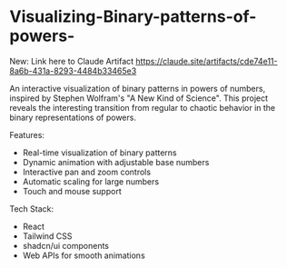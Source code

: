 # Visualizing-Binary-patterns-of-powers-
New: Link here to Claude Artifact
https://claude.site/artifacts/cde74e11-8a6b-431a-8293-4484b33465e3


An interactive visualization of binary patterns in powers of numbers, inspired by Stephen Wolfram's "A New Kind of Science". This project reveals the interesting transition from regular to chaotic behavior in the binary representations of powers.

Features:
- Real-time visualization of binary patterns
- Dynamic animation with adjustable base numbers
- Interactive pan and zoom controls
- Automatic scaling for large numbers
- Touch and mouse support

Tech Stack:
- React
- Tailwind CSS
- shadcn/ui components
- Web APIs for smooth animations
